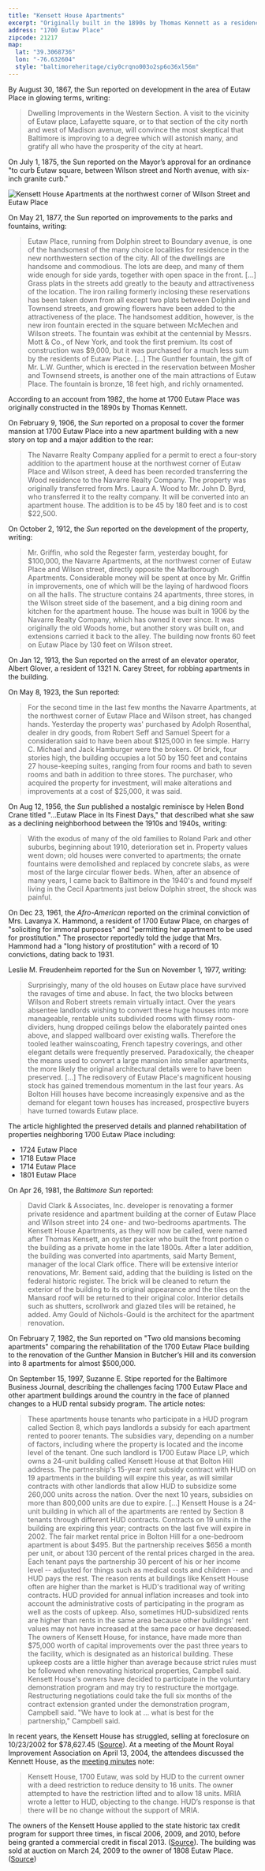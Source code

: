 ```yaml
---
title: "Kensett House Apartments"
excerpt: "Originally built in the 1890s by Thomas Kennett as a residence, the building was expanded and converted into apartments around 1906."
address: "1700 Eutaw Place"
zipcode: 21217
map:
  lat: "39.3068736"
  lon: "-76.632604"
  style: "baltimoreheritage/ciy0crqno003o2sp6o36xl56m"
---
```


By August 30, 1867, the Sun reported on development in the area of Eutaw Place in glowing terms, writing:

> Dwelling Improvements in the Western Section. A visit to the vicinity of Eutaw place, Lafayette square, or to that section of the city north and west of Madison avenue, will convince the most skeptical that Baltimore is improving to a degree which will astonish many, and gratify all who have the prosperity of the city at heart.

On July 1, 1875, the Sun reported on the Mayor’s approval for an ordinance "to curb Eutaw square, between Wilson street and North avenue, with six-inch granite curb."

![Kensett House Apartments at the northwest corner of Wilson Street and Eutaw Place](https://scontent-iad3-1.xx.fbcdn.net/hphotos-xap1/v/t1.0-9/12311136_10208597466080411_2013506429300905170_n.jpg?oh=977cedf00a5a12c6a80697ff8db13a99&oe=56E1FA7B)

On May 21, 1877, the Sun reported on improvements to the parks and fountains, writing:

> Eutaw Place, running from Dolphin street to Boundary avenue, is one of the handsomest of the many choice localities for residence in the new northwestern section of the city. All of the dwellings are handsome and commodious. The lots are deep, and many of them wide enough for side yards, together with open space in the front. […]
> Grass plats in the streets add greatly to the beauty and attractiveness of the location. The iron railing formerly inclosing these reservations has been taken down from all except two plats between Dolphin and Townsend streets, and growing flowers have been added to the attractiveness of the place. The handsomest addition, however, is the new iron fountain erected in the square between McMechen and Wilson streets. The fountain was exhibit at the centennial by Messrs. Mott & Co., of New York, and took the first premium. Its cost of construction was $9,000, but it was purchased for a much less sum by the residents of Eutaw Place. […]
> The Gunther fountain, the gift of Mr. L.W. Gunther, which is erected in the reservation between Mosher and Townsend streets, is another one of the main attractions of Eutaw Place. The fountain is bronze, 18 feet high, and richly ornamented.

According to an account from 1982, the home at 1700 Eutaw Place was originally constructed in the 1890s by Thomas Kennett.

On February 9, 1906, the _Sun_ reported on a proposal to cover the former mansion at 1700 Eutaw Place into a new apartment building with a new story on top and a major addition to the rear:

> The Navarre Realty Company applied for a permit to erect a four-story addition to the apartment house at the northwest corner of Eutaw Place and Wilson street, A deed has been recorded transferring the Wood residence to the Navarre Realty Company. The property was originally transferred from Mrs. Laura A. Wood to Mr. John D. Byrd, who transferred it to the realty company.
> It will be converted into an apartment house. The addition is to be 45 by 180 feet and is to cost $22,500.

On October 2, 1912, the _Sun_ reported on the development of the property, writing:

> Mr. Griffin, who sold the Regester farm, yesterday bought, for $100,000, the Navarre Apartments, at the northwest corner of Eutaw Place and Wilson street, directly opposite the Marlborough Apartments. Considerable money will be spent at once by Mr. Griffin in improvements, one of which will be the laying of hardwood floors on all the halls. The structure contains 24 apartments, three stores, in the Wilson street side of the basement, and a big dining room and kitchen for the apartment house. The house was built in 1906 by the Navarre Realty Company, which has owned it ever since. It was originally the old Woods home, but another story was built on, and extensions carried it back to the alley. The building now fronts 60 feet on Eutaw Place by 130 feet on Wilson street.

On Jan 12, 1913, the Sun reported on the arrest of an elevator operator, Albert Glover, a resident of 1321 N. Carey Street, for robbing apartments in the building.

On May 8, 1923, the Sun reported:

> For the second time in the Iast few months the Navarre Apartments, at the northwest corner of Eutaw Place and Wilson street, has changed hands. Yesterday the property was' purchased by Adolph Rosenthal, dealer in dry goods, from Robert Seff and Samuel Speert for a consideration said to have been about $125,000 in fee simple. Harry C. Michael and Jack Hamburger were the brokers.
> Of brick, four stories high, the building occupies a lot 50 by 150 feet and contains 27 house-keeping suites, ranging from four rooms and bath to seven rooms and bath in addition to three stores. The purchaser, who acquired the property for investment, will make alterations and improvements at a cost of $25,000, it was said.

On Aug 12, 1956, the _Sun_ published a nostalgic reminisce by Helen Bond Crane titled "…Eutaw Place in Its Finest Days," that described what she saw as a declining neighborhood between the 1910s and 1940s, writing:

> With the exodus of many of the old families to Roland Park and other suburbs, beginning about 1910, deterioration set in. Property values went down; old houses were converted to apartments; the ornate fountains were demolished and replaced by concrete slabs, as were most of the large circular flower beds. When, after an absence of many years, I came back to Baltimore in the 1940's and found myself living in the Cecil Apartments just below Dolphin street, the shock was painful.

On Dec 23, 1961, the _Afro-American_ reported on the criminal conviction of Mrs. Lavanya X. Hammond, a resident of 1700 Eutaw Place, on charges of "soliciting for immoral purposes" and "permitting her apartment to be used for prostitution." The prosector reportedly told the judge that Mrs. Hammond had a "long history of prostitution" with a record of 10 convictions, dating back to 1931.

Leslie M. Freudenheim reported for the Sun on November 1, 1977, writing:

> Surprisingly, many of the old houses on Eutaw place have survived the ravages of time and abuse. In fact, the two blocks between Wilson and Robert streets remain virtually intact.
> Over the years absentee landlords wishing to convert these huge houses into more manageable, rentable units subdivided rooms with flimsy room-dividers, hung dropped ceilings below the elaborately painted ones above, and slapped wallboard over existing walls. Therefore the tooled leather wainscoating, French tapestry coverings, and other elegant details were frequently preserved.
> Paradoxically, the cheaper the means used to convert a large mansion into smaller apartments, the more likely the original architectural details were to have been preserved.
> […] The redisovery of Eutaw Place's magnificent housing stock has gained tremendous momentum in the last four years. As Bolton Hill houses have become increasingly expensive and as the demand for elegant town houses has increased, prospective buyers have turned towards Eutaw place.

The article highlighted the preserved details and planned rehabilitation of properties neighboring 1700 Eutaw Place including:

- 1724 Eutaw Place
- 1718 Eutaw Place
- 1714 Eutaw Place
- 1801 Eutaw Place

On Apr 26, 1981, the _Baltimore Sun_ reported:

> David Clark & Associates, Inc. developer is renovating a former private residence and apartment building at the corner of Eutaw Place and Wilson street into 24 one- and two-bedrooms apartments.
> The Kensett House Apartments, as they will now be called, were named after Thomas Kensett, an oyster packer who built the front portion o the building as a private home in the late 1800s. After a later addition, the building was converted into apartments, said Marty Bement, manager of the local Clark office.
> There will be extensive interior renovations, Mr. Bement said, adding that the building is listed on the federal historic register. The brick will be cleaned to return the exterior of the building to its original appearance and the tiles on the Mansard roof will be returned to their original color. Interior details such as shutters, scrollwork and glazed tiles will be retained, he added. Amy Gould of Nichols-Gould is the architect for the apartment renovation.

On February 7, 1982, the Sun reported on "Two old mansions becoming apartments" comparing the rehabilitation of the 1700 Eutaw Place building to the renovation of the Gunther Mansion in Butcher’s Hill and its conversion into 8 apartments for almost $500,000.

On September 15, 1997, Suzanne E. Stipe reported for the Baltimore Business Journal, describing the challenges facing 1700 Eutaw Place and other apartment buildings around the country in the face of planned changes to a HUD rental subsidy program. The article notes:

> These apartments house tenants who participate in a HUD program called Section 8, which pays landlords a subsidy for each apartment rented to poorer tenants. The subsidies vary, depending on a number of factors, including where the property is located and the income level of the tenant.
> One such landlord is 1700 Eutaw Place LP, which owns a 24-unit building called Kensett House at that Bolton Hill address. The partnership's 15-year rent subsidy contract with HUD on 19 apartments in the building will expire this year, as will similar contracts with other landlords that allow HUD to subsidize some 260,000 units across the nation. Over the next 10 years, subsidies on more than 800,000 units are due to expire.
> […]
> Kensett House is a 24-unit building in which all of the apartments are rented by Section 8 tenants through different HUD contracts. Contracts on 19 units in the building are expiring this year; contracts on the last five will expire in 2002.
> The fair market rental price in Bolton Hill for a one-bedroom apartment is about $495. But the partnership receives $656 a month per unit, or about 130 percent of the rental prices charged in the area. Each tenant pays the partnership 30 percent of his or her income level -- adjusted for things such as medical costs and children -- and HUD pays the rest.
> The reason rents at buildings like Kensett House often are higher than the market is HUD's traditional way of writing contracts. HUD provided for annual inflation increases and took into account the administrative costs of participating in the program as well as the costs of upkeep. Also, sometimes HUD-subsidized rents are higher than rents in the same area because other buildings' rent values may not have increased at the same pace or have decreased.
> The owners of Kensett House, for instance, have made more than $75,000 worth of capital improvements over the past three years to the facility, which is designated as an historical building. These upkeep costs are a little higher than average because strict rules must be followed when renovating historical properties, Campbell said.
> Kensett House's owners have decided to participate in the voluntary demonstration program and may try to restructure the mortgage. Restructuring negotiations could take the full six months of the contract extension granted under the demonstration program, Campbell said.
> "We have to look at ... what is best for the partnership," Campbell said.

In recent years, the Kensett House has struggled, selling at foreclosure on 10/23/2002 for $78,627.45 ([Source](http://portal.hud.gov/hudportal/documents/huddoc?id=pmplps.pdf)). At a meeting of the Mount Royal Improvement Association on April 13, 2004, the attendees discussed the Kennett House, as the [meeting minutes](http://www.boltonhill.org/mria/minutes/m_minutes04.htm) note:

> Kensett House, 1700 Eutaw, was sold by HUD to the current owner with a deed restriction to reduce density to 16 units. The owner attempted to have the restriction lifted and to allow 18 units. MRIA wrote a letter to HUD, objecting to the change. HUD’s response is that there will be no change without the support of MRIA.

The owners of the Kensett House applied to the state historic tax credit program for support three times, in fiscal 2006, 2009, and 2010, before being granted a commercial credit in fiscal 2013. ([Source](http://dls.state.md.us/data/polanasubare/polanasubare_taxnfispla/Draft-Evaluation-of-the-Sustainable-Communities-Tax-Credit.pdf)). The building was sold at auction on March 24, 2009 to the owner of 1808 Eutaw Place. ([Source](http://ip-72-167-87-238.ip.secureserver.net/bspeak/forum/index.php?action=display&forumid=8&msgid=87))
